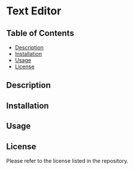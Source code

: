 # Text Editor

## Table of Contents 
- [Description](#description)
- [Installation](#installation)
- [Usage](#usage)
- [License](#license)


## Description 

## Installation 

## Usage

## License 
Please refer to the license listed in the repository. 




